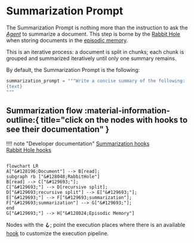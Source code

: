 # Summarization Prompt

The Summarization Prompt is nothing more than the instruction to ask the [*Agent*](../cheshire_cat/agent.md) to summarize a document.
This step is borne by the [Rabbit Hole](../cheshire_cat/rabbit_hole.md) when storing documents in the [episodic memory](../memory/long_term_memory.md).

This is an iterative process: a document is split in chunks; each chunk is grouped and summarized iteratively until only one summary remains.

By default, the Summarization Prompt is the following:

```python
summarization_prompt = """Write a concise summary of the following:
{text}
"""
```

## Summarization flow :material-information-outline:{ title="click on the nodes with hooks to see their documentation" }

!!!! note "Developer documentation"
    [Summarization hooks](../../technical/API_Documentation/mad_hatter/core_plugin/hooks/prompt.md#cat.mad_hatter.core_plugin.hooks.prompt.summarization_prompt)  
    [Rabbit Hole hooks](../../technical/API_Documentation/mad_hatter/core_plugin/hooks/rabbithole.md)

```mermaid

flowchart LR
A["&#128196;Document"] --> B[read];
subgraph rb ["&#128048;RabbitHole"]
B[read] --> C["&#129693;"];
C["&#129693;"] --> D[recursive split];
D["&#129693;recursive split"] --> E["&#129693;"];
E["&#129693;"] --> F["&#129693;summarization"];
F["&#129693;summarization"] --> G["&#129693;"];
end
G["&#129693;"] --> H["&#128024;Episodic Memory"] 
```

Nodes with the &#129693;; point the execution places where there is an available [hook](../plugins.md) to customize the execution pipeline.
